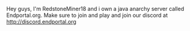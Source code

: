 Hey guys, I'm RedstoneMiner18 and i own a java anarchy server called Endportal.org.
Make sure to join and play and join our discord at http://discord.endportal.org
